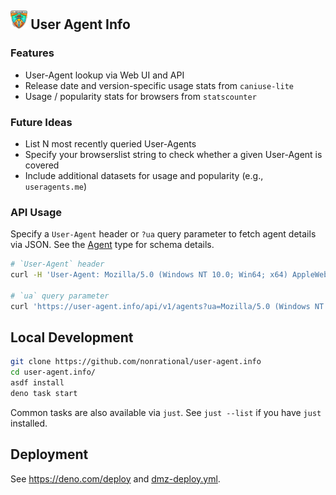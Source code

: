 <h2><img src='/static/logo@2x.png' height='30' alt='User-Agent.Info Logo' /> User Agent Info</h2>

### Features

- User-Agent lookup via Web UI and API
- Release date and version-specific usage stats from `caniuse-lite`
- Usage / popularity stats for browsers from `statscounter`

### Future Ideas

- List N most recently queried User-Agents
- Specify your browserslist string to check whether a given User-Agent is covered
- Include additional datasets for usage and popularity (e.g., `useragents.me`)

### API Usage

Specify a `User-Agent` header or `?ua` query parameter to fetch agent details via JSON. See the [Agent](./lib/agent.ts) type for schema
details.

```sh
# `User-Agent` header
curl -H 'User-Agent: Mozilla/5.0 (Windows NT 10.0; Win64; x64) AppleWebKit/537.36 (KHTML, like Gecko) Chrome/129.0.0.0 Safari/537.3' https://user-agent.info/api/v1/agents

# `ua` query parameter
curl 'https://user-agent.info/api/v1/agents?ua=Mozilla/5.0 (Windows NT 10.0; Win64; x64) AppleWebKit/537.36 (KHTML, like Gecko) Chrome/129.0.0.0 Safari/537.3'
```

## Local Development

```sh
git clone https://github.com/nonrational/user-agent.info
cd user-agent.info/
asdf install
deno task start
```

Common tasks are also available via `just`. See `just --list` if you have `just` installed.

## Deployment

See https://deno.com/deploy and [dmz-deploy.yml](./.github/workflows/dmz-deploy.yml).
